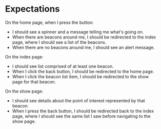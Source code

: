 # Expectations

On the home page, when I press the button:

  + I should see a spinner and a message telling me what's going on.
  + When there are beacons around me, I should be redirected to the index page, where I should see a list of the beacons.
  + When there are no beacons around me, I should see an alert message.

On the index page:

  + I should see list comprised of at least one beacon.
  + When I click the back button, I should be redirected to the home page.
  + When I click the beacon list item, I should be redirected to the show page for that beacon.

On the show page:

  + I should see details about the point of interest represented by that beacon.
  + When I press the back button, I should be redirected back to the index page, where I should see the same list I saw before navigating to the show page.
